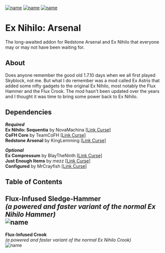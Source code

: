 [![name](https://img.shields.io/static/v1?message=%20curseforge%20page&logo=curseforge&style=for-the-badge&labelColor=cd603d&color=1e1e1e&logoColor=black&label)](https://www.curseforge.com/minecraft/mc-mods/ex-nihilo-arsenal)
[![name](https://img.shields.io/static/v1?message=%20more%20from%20TheP2WKing&logo=curseforge&style=for-the-badge&labelColor=cd603d&color=1e1e1e&logoColor=black&label)](https://www.curseforge.com/members/thep2wking_twitch/projects)
[![name](https://img.shields.io/static/v1?message=%20mantained%20yes&logo=github&style=for-the-badge&labelColor=green&color=1e1e1e&logoColor=black&label)](https://github.com/TheP2WKing/ex-nihilo-arsenal)

# Ex Nihilo: Arsenal
The long-awaited addon for Redstone Arsenal and Ex Nihilo that everyone may or may not have been waiting for.

## About
Does anyone remember the good old 1.7.10 days when we all first played Skyblock, not me. But what I do remember was a mod called Ex Astris that added some nifty gadgets to the original Ex Nihilo, most notably the Flux Hammer and the Flux Crook. The mod hasn't been updated over the years and I thought it was time to bring some power back to Ex Nihilo.

## Dependencies
***Required*** <br />
**Ex Nihilo: Sequentia** by NovaMachina [[Link Curse]](https://www.curseforge.com/minecraft/mc-mods/ex-nihilo-sequentia) <br />
**CoFH Core** by TeamCoFH [[Link Curse]](https://www.curseforge.com/minecraft/mc-mods/cofh-core) <br />
**Redstone Arsenal** by KingLemming [[Link Curse]](https://www.curseforge.com/minecraft/mc-mods/redstone-arsenal) <br />

***Optional*** <br />
**Ex Compressum** by BlayTheNinth [[Link Curse]](https://www.curseforge.com/minecraft/mc-mods/ex-compressum) <br />
**Just Enough Items** by mezz [[Link Curse]](https://www.curseforge.com/minecraft/mc-mods/jei) <br />
**Configured** by MrCrayfish [[Link Curse]](https://www.curseforge.com/minecraft/mc-mods/configured) <br />

## Table of Contents
**Flux-Infused Sledge-Hammer** <br />
*(a powered and faster variant of the normal Ex Nihilo Hammer)* <br />
![name](https://cdn.discordapp.com/attachments/808773932722683914/958797702479642644/hammer.png) <br />
----------
**Flux-Infused Crook** <br />
*(a powered and faster variant of the normal Ex Nihilo Crook)* <br />
![name](https://cdn.discordapp.com/attachments/808773932722683914/958797702672564224/crook.png)
